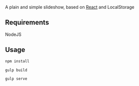 A plain and simple slideshow, based on [React](https://facebook.github.io/react) and LocalStorage

## Requirements
NodeJS

## Usage

```sh
npm install
```

```sh
gulp build
```

```sh
gulp serve
```
